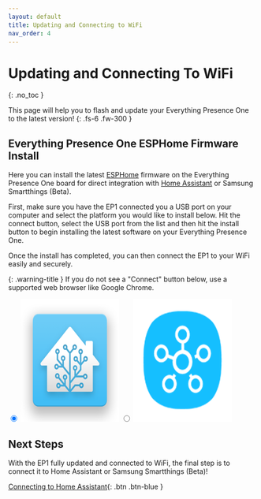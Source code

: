 ```yaml
---
layout: default
title: Updating and Connecting to WiFi
nav_order: 4
---
```


# Updating and Connecting To WiFi

{: .no_toc }

This page will help you to flash and update your Everything Presence One to the latest version!
{: .fs-6 .fw-300 }

## Everything Presence One ESPHome Firmware Install

Here you can install the latest [ESPHome](https://esphome.io) firmware on the Everything Presence One board for direct integration with [Home Assistant](https://home-assistant.io) or Samsung Smartthings (Beta).

First, make sure you have the EP1 connected you a USB port on your computer and select the platform you would like to install below. Hit the connect button, select the USB port from the list and then hit the install button to begin installing the latest software on your Everything Presence One.

Once the install has completed, you can then connect the EP1 to your WiFi easily and securely.

{: .warning-title }
If you do not see a "Connect" button below, use a supported web browser like Google Chrome.

<div class="radios">
  <label>
    <input type="radio" name="type" value="everything-presence-one" checked/>
    <img src="images/everything-presence-one-ha.png" alt="Everything Presence One Home Assistant" width="200" height="250"/>
  </label>
  <label>
    <input type="radio" name="type" value="everything-presence-one-st" />
    <img src="images/everything-presence-one-st.png" alt="Everything Presence One Smartthings Beta" width="200" height="250"/>
  </label>
</div>

<esp-web-install-button></esp-web-install-button>


## Next Steps

With the EP1 fully updated and connected to WiFi, the final step is to connect it to Home Assistant or Samsung Smartthings (Beta)!

[Connecting to Home Assistant](http://everythingsmarthome.github.io/everything-presence-one/connecting-home-assistant.html){: .btn .btn-blue }

<script
  type="module"
  src="https://unpkg.com/esp-web-tools@9.0.3/dist/web/install-button.js?module"
></script>

<script>
const toggleDarkMode = document.querySelector('.js-toggle-dark-mode');

jtd.addEvent(toggleDarkMode, 'click', function(){
  if (jtd.getTheme() === 'dark') {
    jtd.setTheme('light');
    toggleDarkMode.textContent = 'Preview dark color scheme';
  } else {
    jtd.setTheme('dark');
    toggleDarkMode.textContent = 'Return to the light side';
  }
});
</script>

<script>
  document.querySelectorAll('input[name="type"]').forEach((radio) =>
    radio.addEventListener("change", () => {
      const button = document.querySelector("esp-web-install-button");
      button.manifest = `./${radio.value}-manifest.json`;

      document.querySelectorAll(".info").forEach((info) => {
        info.classList.add("hidden");
      });
      document
        .querySelector(`.info.${radio.value}`)
        .classList.remove("hidden");
    })
  );
  document
    .querySelector('input[name="type"]:checked')
    .dispatchEvent(new Event("change"));
  if (new URLSearchParams(document.location.search).has("diy")) {
    document.body.classList.add("show-diy");
  }
</script>
